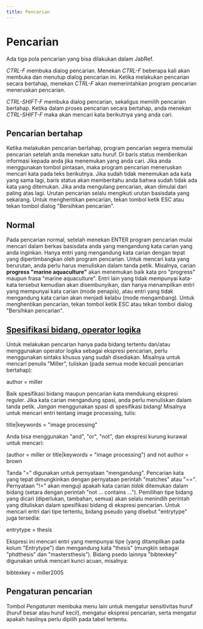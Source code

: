 ```yaml
---
title: Pencarian
---
```


# Pencarian

Ada tiga pola pencarian yang bisa dilakukan dalam JabRef.

*CTRL-F* membuka dialog pencarian. Menekan *CTRL-F* beberapa kali akan membuka dan menutup dialog pencarian ini. Ketika melakukan pencarian secara bertahap, menekan *CTRL-F* akan memerintahkan program pencarian meneruskan pencarian.

*CTRL-SHIFT-F* membuka dialog pencarian, sekaligus memilih pencarian bertahap. Ketika dalam proses pencarian secara bertahap, anda menekan *CTRL-SHIFT-F* maka akan mencari kata berikutnya yang anda cari.

## Pencarian bertahap

Ketika melakukan pencarian bertahap, program pencarian segera memulai pencarian setelah anda menekan satu huruf. Di baris status memberikan informasi kepada anda jika menemukan yang anda cari. Jika anda menggunakan tombol pintasan, maka program pencarian meneruskan mencari kata pada teks berikutnya. Jika sudah tidak menemukan ada kata yang sama lagi, baris status akan memberitahu anda bahwa sudah tidak ada kata yang ditemukan. Jika anda mengulang pencarian, akan dimulai dari paling atas lagi. Urutan pencarian selalu mengikuti urutan basisdata yang sekarang. Untuk menghentikan pencarian, tekan tombol ketik ESC atau tekan tombol dialog "Bersihkan pencarian".

## Normal

Pada pencarian normal, setelah menekan ENTER program pencarian mulai mencari dalam berkas basisdata anda yang mengandung kata carian yang anda inginkan. Hanya entri yang mengandung kata carian dengan tepat yang dipertimbangkan oleh program pencarian. Untuk mencari kata yang berurutan, anda perlu harus menuliskan dalam tanda petik. Misalnya, carian **progress "marine aquaculture"** akan menemukan baik kata pro "progress" maupun frasa "marine aquaculture". Entri lain yang tidak mempunyai kata-kata tersebut kemudian akan disembunyikan, dan hanya menampilkan entri yang mempunyai kata carian (mode penapis), atau entri yang tidak mengandung kata carian akan menjadi kelabu (mode mengambang). Untuk menghentikan pencarian, tekan tombol ketik ESC atau tekan tombol dialog "Bersihkan pencarian".

## <a href="" id="advanced">Spesifikasi bidang, operator logika</a>

Untuk melakukan pencarian hanya pada bidang tertentu dan/atau menggunakan operator logika sebagai ekspresi pencarian, perlu menggunakan sintaks khusus yang sudah disediakan. Misalnya untuk mencari penulis "Miller", tuliskan (pada semua mode kecuali pencarian bertahap):

author = miller

Baik spesifikasi bidang maupun pencarian kata mendukung ekspresi reguler. Jika kata carian mengandung spasi, anda perlu menuliskan dalam tanda petik. *Jangan* menggunakan spasi di spesifikasi bidang! Misalnya untuk mencari entri tentang image processing, tulis:

title|keywords = "image processing"

Anda bisa menggunakan "and", "or", "not", dan ekspresi kurung kurawal untuk mencari:

(author = miller or title|keywords = "image processing") and not author = brown

Tanda "=" digunakan untuk pernyataan "mengandung". Pencarian kata yang tepat dimungkinkan dengan pernyataan perintah "matches" atau "==". Pernyataan "!=" akan menguji apakah kata carian *tidak* ditemukan dalam bidang (setara dengan perintah "not ... contains ..."). Pemilihan tipe bidang yang dicari (diperlukan, tambahan, semua) akan selalu menindih perintah yang dituliskan dalam spesifikasi bidang di ekspresi pencarian. Untuk mencari entri dari tipe tertentu, bidang pseudo yang disebut "entrytype" juga tersedia:

entrytype = thesis

Ekspresi ini mencari entri yang mempunyai tipe (yang ditampilkan pada kolum "Entrytype") dan mengandung kata "thesis" (mungkin sebagai "phdthesis" dan "mastersthesis"). Bidang psedo lainnya "bibtexkey" digunakan untuk mencari kunci acuan, misalnya:

bibtexkey = miller2005

## Pengaturan pencarian

Tombol *Pengaturan* membuka menu lain untuk mengatur sensitivitas huruf (huruf besar atau huruf kecil), mengatur ekspresi pencarian, serta mengatur apakah hasilnya perlu dipilih pada tabel tertentu.
